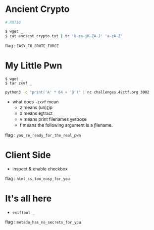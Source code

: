 # Ancient Crypto
```sh
# ROT10

$ wget _
$ cat ancient_crypto.txt | tr 'k-za-jK-ZA-J' 'a-zA-Z'
```

flag : ``
EASY_TO_BRUTE_FORCE
``

# My Little Pwn
```sh
$ wget _
$ tar zxvf _

python3 -c "print('A' * 64 + 'B')" | nc challenges.42ctf.org 3002
```

- what does `-zxvf` mean
  - z means (un)z̲ip
  - x means ex̲tract
  - v means print filenames v̲erbose
  - f means the following argument is a f̱ilename.

flag : ``
you_re_ready_for_the_real_pwn
``

# Client Side
- inspect & enable checkbox

flag : ``
html_is_too_easy_for_you
``

# It's all here
- `exiftool _`

flag : ``
metada_has_no_secrets_for_you
``